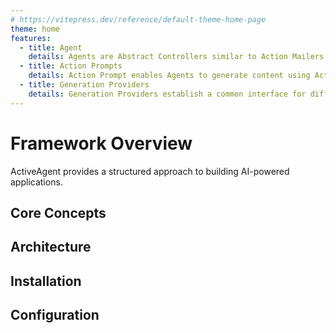 ```yaml
---
# https://vitepress.dev/reference/default-theme-home-page
theme: home
features:
  - title: Agent
    details: Agents are Abstract Controllers similar to Action Mailers, but with a Generation Provider methods instead of mail delivery methods.
  - title: Action Prompts
    details: Action Prompt enables Agents to generate content using Action View for Prompt and View templates.
  - title: Generation Providers
    details: Generation Providers establish a common interface for different AI providers.
---
```


# Framework Overview

ActiveAgent provides a structured approach to building AI-powered applications.

## Core Concepts

## Architecture

## Installation

## Configuration

